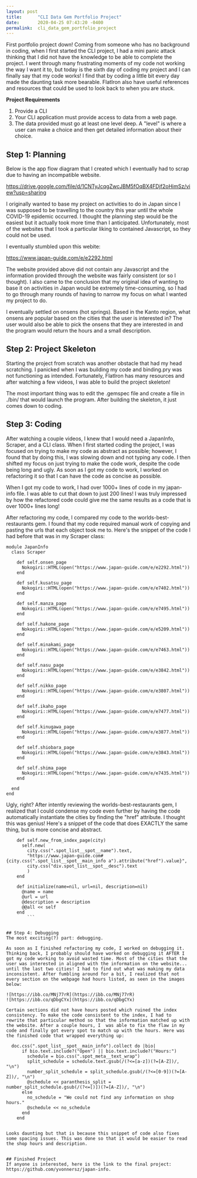 ```yaml
---
layout: post
title:      "CLI Data Gem Portfolio Project"
date:       2020-04-25 07:43:20 -0400
permalink:  cli_data_gem_portfolio_project
---
```



First portfolio project down! Coming from someone who has no background in coding, when I first started the CLI project, I had a mini panic attack thinking that I did not have the knowledge to be able to complete the project. I went through many frustrating moments of my code not working the way I want it to, but today is the sixth day of coding my project and I can finally say that my code works! I find that by coding a little bit every day made the daunting task more bearable. FlatIron also have useful references and resources that could be used to look back to when you are stuck.

**Project Requirements**
1. Provide a CLI
2. Your CLI application must provide access to data from a web page.
3. The data provided must go at least one level deep. A "level" is where a user can make a choice and then get detailed information about their choice.


## Step 1: Planning
Below is the app flow diagram that I created which I eventually had to scrap due to having an incompatible website.

https://drive.google.com/file/d/1CNTyJcqgZwcJBM5fOqBX4FDjf2oHimSz/view?usp=sharing

I originally wanted to base my project on activities to do in Japan since I was supposed to be travelling to the country this year until the whole COVID-19 epidemic occurred. I thought the planning step would be the easiest but it actually took more time than I anticipated. Unfortunately, most of the websites that I took a particular liking to contained Javascript, so they could not be used. 

I eventually stumbled upon this webite:

https://www.japan-guide.com/e/e2292.html 

The website provided above did not contain any Javascript and the information provided through the website was fairly consistent (or so I thought). I also came to the conclusion that my original idea of wanting to base it on activities in Japan would be extremely time-consuming, so I had to go through many rounds of having to narrow my focus on what I wanted my project to do. 

I eventually settled on onsens (hot springs). Based in the Kanto region, what onsens are popular based on the cities that the user is interested in? The user would also be able to pick the onsens that they are interested in and the program would return the hours and a small description.


## Step 2: Project Skeleton
Starting the project from scratch was another obstacle that had my head scratching. I panicked when I was building my code and binding.pry was not functioning as intended. Fortunately, FlatIron has many resources and after watching a few videos, I was able to build the project skeleton!

The most important thing was to edit the .gemspec file and create a file in ./bin/ that would launch the program. After building the skeleton, it just comes down to coding.


## Step 3: Coding
After watching a couple videos, I knew that I would need a JapanInfo, Scraper, and a CLI class. When I first started coding the project, I was focused on trying to make my code as abstract as possible; however, I found that by doing this, I was slowing down and not typing any code. I then shifted my focus on just trying to make the code work, despite the code being long and ugly. As soon as I got my code to work, I worked on refactoring it so that I can have the code as concise as possible.

When I got my code to work, I had over 1000+ lines of code in my japan-info file. I was able to cut that down to just 200 lines! I was truly impressed by how the refactored code could give me the same results as a code that is over 1000+ lines long!

After refactoring my code, I compared my code to the worlds-best-restaurants gem. I found that my code required manual work of copying and pasting the urls that each object took me to. Here's the snippet of the code I had before that was in my Scraper class: 

```
module JapanInfo
  class Scraper

    def self.onsen_page
      Nokogiri::HTML(open("https://www.japan-guide.com/e/e2292.html"))
    end

    def self.kusatsu_page
      Nokogiri::HTML(open("https://www.japan-guide.com/e/e7402.html"))
    end

    def self.manza_page
      Nokogiri::HTML(open("https://www.japan-guide.com/e/e7495.html"))
    end

    def self.hakone_page
      Nokogiri::HTML(open("https://www.japan-guide.com/e/e5209.html"))
    end

    def self.minakami_page
      Nokogiri::HTML(open("https://www.japan-guide.com/e/e7463.html"))
    end

    def self.nasu_page
      Nokogiri::HTML(open("https://www.japan-guide.com/e/e3842.html"))
    end

    def self.nikko_page
      Nokogiri::HTML(open("https://www.japan-guide.com/e/e3807.html"))
    end

    def self.ikaho_page
      Nokogiri::HTML(open("https://www.japan-guide.com/e/e7477.html"))
    end

    def self.kinugawa_page
      Nokogiri::HTML(open("https://www.japan-guide.com/e/e3877.html"))
    end

    def self.shiobara_page
      Nokogiri::HTML(open("https://www.japan-guide.com/e/e3843.html"))
    end

    def self.shima_page
      Nokogiri::HTML(open("https://www.japan-guide.com/e/e7435.html"))
    end

  end
end
```

Ugly, right?  After intently reviewing the worlds-best-restaurants gem, I realized that I could condense my code even further by having the code automatically instantiate the cities by finding the "href" attribute. I thought this was genius! Here's a snippet of the code that does EXACTLY the same thing, but is more concise and abstract.

```
    def self.new_from_index_page(city)
      self.new(
        city.css(".spot_list__spot__name").text,
        "https://www.japan-guide.com#{city.css(".spot_list__spot__main_info a").attribute("href").value}",
        city.css("div.spot_list__spot__desc").text
        )
    end

    def initialize(name=nil, url=nil, description=nil)
      @name = name
      @url = url
      @description = description
      @@all << self
    end
		```


## Step 4: Debugging
The most exciting(?) part: debugging.

As soon as I finished refactoring my code, I worked on debugging it. Thinking back, I probably should have worked on debugging it AFTER I got my code working to avoid wasted time. Most of the cities that the user was interested in aligned with the information on the website... until the last two cities! I had to find out what was making my data inconsistent. After fumbling around for a bit, I realized that not every section on the webpage had hours listed, as seen in the images below:

![https://ibb.co/MNj77rR](https://ibb.co/MNj77rR)
![https://ibb.co/qDbgCYx](https://ibb.co/qDbgCYx)

Certain sections did not have hours posted which ruined the index consistency. To make the code consistent to the index, I had to rewrite that particular method so that the information matched up with the website. After a couple hours, I  was able to fix the flaw in my code and finally got every spot to match up with the hours. Here was the finished code that wrapped everything up:

```
      doc.css(".spot_list__spot__main_info").collect do |bio|
          if bio.text.include?("Open") || bio.text.include?("Hours:")
            schedule = bio.css(".spot_meta__text_wrap")
            split_schedule = schedule.text.gsub(/(?<=[a-z])(?=[A-Z])/, "\n")
            number_split_schedule = split_schedule.gsub(/(?<=[0-9])(?=[A-Z])/, "\n")
            @schedule << paranthesis_split = number_split_schedule.gsub(/(?<=[)])(?=[A-Z])/, "\n")
          else
            no_schedule = "We could not find any information on shop hours."
            @schedule << no_schedule
          end
        end
```

Looks daunting but that is because this snippet of code also fixes some spacing issues. This was done so that it would be easier to read the shop hours and description.


## Finished Project
If anyone is interested, here is the link to the final project: https://github.com/yvonnersz/japan-info.

